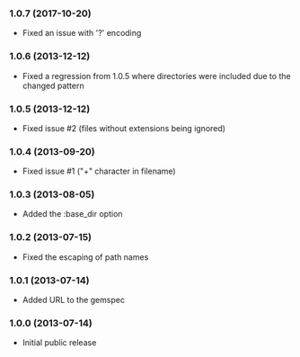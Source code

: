 ### 1.0.7 (2017-10-20)

* Fixed an issue with '?' encoding

### 1.0.6 (2013-12-12)

* Fixed a regression from 1.0.5 where directories were included due to the changed pattern

### 1.0.5 (2013-12-12)

* Fixed issue #2 (files without extensions being ignored)

### 1.0.4 (2013-09-20)

* Fixed issue #1 ("+" character in filename)

### 1.0.3 (2013-08-05)

* Added the :base_dir option

### 1.0.2 (2013-07-15)

* Fixed the escaping of path names

### 1.0.1 (2013-07-14)

* Added URL to the gemspec

### 1.0.0 (2013-07-14)

* Initial public release
